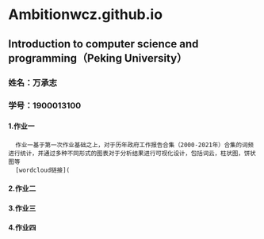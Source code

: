 # Ambitionwcz.github.io
## Introduction to computer science and programming（Peking University） 

### 姓名：万承志
### 学号：1900013100

#### 1.作业一
      作业一基于第一次作业基础之上，对于历年政府工作报告合集（2000-2021年）合集的词频进行统计，并通过多种不同形式的图表对于分析结果进行可视化设计，包括词云，柱状图，饼状图等
      [wordcloud链接](


#### 2.作业二

#### 3.作业三


#### 4.作业四


